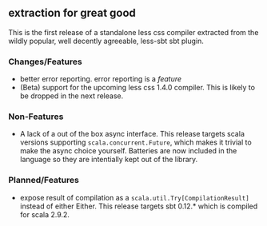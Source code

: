 ## extraction for great good

This is the first release of a standalone less css compiler extracted from the wildly popular, well 
decently agreeable, less-sbt sbt plugin.

### Changes/Features

- better error reporting. error reporting is a _feature_
- (Beta) support for the upcoming less css 1.4.0 compiler. This is likely to be dropped in the next release.

### Non-Features

- A lack of a out of the box async interface. This release targets scala versions supporting `scala.concurrent.Future`, which 
makes it trivial to make the async choice yourself. Batteries are now included in the language so they are intentially kept out
of the library.

### Planned/Features

- expose result of compilation as a `scala.util.Try[CompilationResult]` instead of either Either. This release targets sbt 0.12.* which is compiled for scala 2.9.2.
